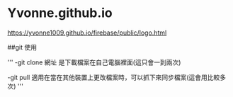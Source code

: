 # Yvonne.github.io
https://yvonne1009.github.io/firebase/public/logo.html

##git 使用

'''
-git clone 網址 是下載檔案在自己電腦裡面(這只會一到兩次)

-git pull 適用在當在其他裝置上更改檔案時，可以抓下來同步檔案(這會用比較多次)
'''
